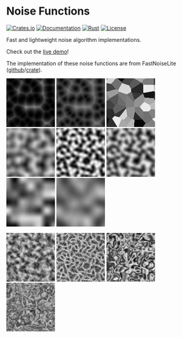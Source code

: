 # Noise Functions

[![Crates.io](https://img.shields.io/crates/v/noise-functions.svg)](https://crates.io/crates/noise-functions)
[![Documentation](https://img.shields.io/docsrs/noise-functions)](https://docs.rs/noise-functions)
[![Rust](https://img.shields.io/crates/msrv/noise-functions)](#)
[![License](https://img.shields.io/crates/l/noise_functions)](#license)

Fast and lightweight noise algorithm implementations.

Check out the [live demo](https://bluurryy.github.io/noise-functions-demo/)!

The implementation of these noise functions are from FastNoiseLite ([github](https://github.com/Auburn/FastNoiseLite)/[crate](https://docs.rs/fastnoise-lite/latest/fastnoise_lite/)).


![](/example-images/cell_distance_sq.jpg "Cell Distance Squared")
![](/example-images/cell_distance.jpg "Cell Distance")
![](/example-images/cell_value.jpg "Cell Value")
![](/example-images/perlin.jpg "Perlin")
![](/example-images/open_simplex_2.jpg "OpenSimplex2")
![](/example-images/open_simplex_2s.jpg "OpenSimplex2s")
![](/example-images/value.jpg "Value")
![](/example-images/value_cubic.jpg "Value Cubic")

![](/example-images/fbm.jpg "Fbm")
![](/example-images/ridged.jpg "Ridged")
![](/example-images/warped.jpg "Domain Warped")
![](/example-images/warped_fbm.jpg "Domain Warped Fbm")
